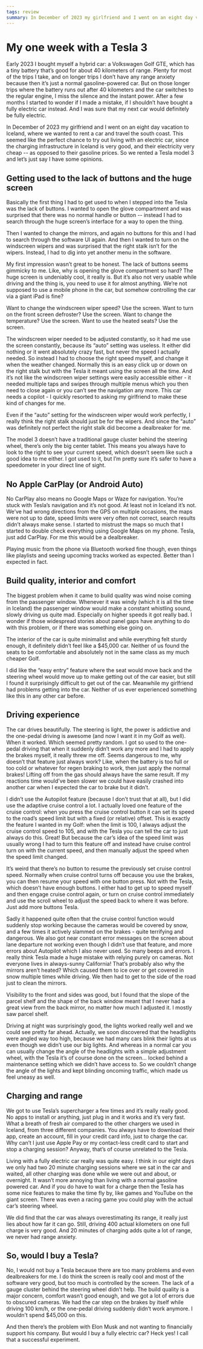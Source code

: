 ```yaml
---
tags: review
summary: In December of 2023 my girlfriend and I went on an eight day vacation to Iceland, where we wanted to rent a car and travel the south coast. This seemed like the perfect chance to try out living with an electric car, since the charging infrastructure in Iceland is very good, and their electricity very cheap. So we rented a Tesla model 3 and let’s just say I have some opinions.
---
```


# My one week with a Tesla 3

Early 2023 I bought myself a hybrid car: a Volkswagen Golf GTE, which has a tiny battery that’s good for about 40 kilometers of range. Plenty for most of the trips I take, and on longer trips I don’t have any range anxiety because then it’s just a normal gasoline-powered car. But on those longer trips where the battery runs out after 40 kilometers and the car switches to the regular engine, I miss the silence and the instant power. After a few months I started to wonder if I made a mistake, if I shouldn’t have bought a fully electric car instead. And I was sure that my next car would definitely be fully electric.

In December of 2023 my girlfriend and I went on an eight day vacation to Iceland, where we wanted to rent a car and travel the south coast. This seemed like the perfect chance to try out living with an electric car, since the charging infrastructure in Iceland is very good, and their electricity very cheap -- as opposed to their gasoline prices. So we rented a Tesla model 3 and let’s just say I have some opinions.

## Getting used to the lack of buttons and the huge screen
Basically the first thing I had to get used to when I stepped into the Tesla was the lack of buttons. I wanted to open the glove compartment and was surprised that there was no normal handle or button -- instead I had to search through the huge screen’s interface for a way to open the thing.

Then I wanted to change the mirrors, and again no buttons for this and I had to search through the software UI again. And then I wanted to turn on the windscreen wipers and was surprised that the right stalk isn’t for the wipers. Instead, I had to dig into yet another menu in the software.

My first impression wasn’t great to be honest. The lack of buttons seems gimmicky to me. Like, why is opening the glove compartment so hard? The huge screen is undeniably cool, it really is. But it’s also not very usable while driving and the thing is, you need to use it for almost anything. We’re not supposed to use a mobile phone in the car, but somehow controlling the car via a giant iPad is fine?

Want to change the windscreen wiper speed? Use the screen.
Want to turn on the front screen defroster? Use the screen.
Want to change the temperature? Use the screen.
Want to use the heated seats? Use the screen.

The windscreen wiper needed to be adjusted constantly, so it had me use the screen constantly, because its “auto” setting was useless. It either did nothing or it went absolutely crazy fast, but never the speed I actually needed. So instead I had to choose the right speed myself, and change it when the weather changed. Normally this is an easy click up or down on the right stalk but with the Tesla it meant using the screen all the time. And it’s not like the windscreen wiper settings were easily accessible either - it needed multiple taps and swipes through multiple menus which you then need to close again or you can’t see the navigation any more. This car needs a copilot - I quickly resorted to asking my girlfriend to make these kind of changes for me.

Even if the “auto” setting for the windscreen wiper would work perfectly, I really think the right stalk should just be for the wipers. And since the “auto” was definitely not perfect the right stalk did become a dealbreaker for me.

The model 3 doesn’t have a traditional gauge cluster behind the steering wheel, there’s only the big center tablet. This means you always have to look to the right to see your current speed, which doesn’t seem like such a good idea to me either. I got used to it, but I’m pretty sure it’s safer to have a speedometer in your direct line of sight.

## No Apple CarPlay (or Android Auto)
No CarPlay also means no Google Maps or Waze for navigation. You’re stuck with Tesla’s navigation and it’s not good. At least not in Iceland it’s not. We’ve had wrong directions from the GPS on multiple occasions, the maps were not up to date, speed limits were very often not correct, search results didn’t always make sense. I started to mistrust the maps so much that I started to double check everything using Google Maps on my phone. Tesla, just add CarPlay. For me this would be a dealbreaker.

Playing music from the phone via Bluetooth worked fine though, even things like playlists and seeing upcoming tracks worked as expected. Better than I expected in fact.

## Build quality, interior and comfort
The biggest problem when it came to build quality was wind noise coming from the passenger window. Whenever it was windy (which it is all the time in Iceland) the passenger window would make a constant whistling sound, slowly driving us quite mad. Especially on higher speeds it got really bad. I wonder if those widespread stories about panel gaps have anything to do with this problem, or if there was something else going on.

The interior of the car is quite minimalist and while everything felt sturdy enough, it definitely didn’t feel like a $45,000 car. Neither of us found the seats to be comfortable and absolutely not in the same class as my much cheaper Golf.

I did like the “easy entry” feature where the seat would move back and the steering wheel would move up to make getting out of the car easier, but still I found it surprisingly difficult to get out of the car. Meanwhile my girlfriend had problems getting into the car. Neither of us ever experienced something like this in any other car before.

## Driving experience
The car drives beautifully. The steering is light, the power is addictive and the one-pedal driving is awesome (and now I want it in my Golf as well). When it worked. Which seemed pretty random. I got so used to the one-pedal driving that when it suddenly didn’t work any more and I had to apply the brakes myself, it really threw me off. Seems dangerous to me, why doesn’t that feature just always work? Like, when the battery is too full or too cold or whatever for regen braking to work, then just apply the normal brakes! Lifting off from the gas should always have the same result. If my reactions time would’ve been slower we could have easily crashed into another car when I expected the car to brake but it didn’t.

I didn’t use the Autopilot feature (because I don’t trust that at all), but I did use the adaptive cruise control a lot. I actually loved one feature of the cruise control: when you press the cruise control button it can set its speed to the road’s speed limit but with a fixed (or relative) offset. This is exactly the feature I wanted in my Golf: when the limit is 100, I always adjust the cruise control speed to 105, and with the Tesla you can tell the car to just always do this. Great! But because the car’s idea of the speed limit was usually wrong I had to turn this feature off and instead have cruise control turn on with the current speed, and then manually adjust the speed when the speed limit changed.

It’s weird that there’s no button to resume the previously set cruise control speed. Normally when cruise control turns off because you use the brakes, you can then resume your speed with one button press. Not with the Tesla, which doesn’t have enough buttons. I either had to get up to speed myself and then engage cruise control again, or turn on cruise control immediately and use the scroll wheel to adjust the speed back to where it was before. Just add more buttons Tesla.

Sadly it happened quite often that the cruise control function would suddenly stop working because the cameras would be covered by snow, and a few times it actively slammed on the brakes - quite terrifying and dangerous. We also got near constant error messages on the screen about lane departure not working even though I didn’t use that feature, and more errors about Autopilot which I also never used. So many beeps and errors. I really think Tesla made a huge mistake with relying purely on cameras. Not everyone lives in always-sunny California! That’s probably also why the mirrors aren’t heated? Which caused them to ice over or get covered in snow multiple times while driving. We then had to get to the side of the road just to clean the mirrors.

Visibility to the front and sides was good, but I found that the slope of the parcel shelf and the shape of the back window meant that I never had a great view from the back mirror, no matter how much I adjusted it. I mostly saw parcel shelf.

Driving at night was surprisingly good, the lights worked really well and we could see pretty far ahead. Actually, we soon discovered that the headlights were angled way too high, because we had many cars blink their lights at us even though we didn’t use our big lights. And whereas in a normal car you can usually change the angle of the headlights with a simple adjustment wheel, with the Tesla it’s of course done on the screen... locked behind a maintenance setting which we didn’t have access to. So we couldn’t change the angle of the lights and kept blinding oncoming traffic, which made us feel uneasy as well.

## Charging and range
We got to use Tesla’s supercharger a few times and it’s really really good. No apps to install or anything, just plug in and it works and it’s very fast. What a breath of fresh air compared to the other chargers we used in Iceland, from three different companies. You always have to download their app, create an account, fill in your credit card info, just to charge the car. Why can’t I just use Apple Pay or my contact-less credit card to start and stop a charging session? Anyway, that’s of course unrelated to the Tesla.

Living with a fully electric car really was quite easy. I think in our eight days we only had two 20 minute charging sessions where we sat in the car and waited, all other charging was done while we were out and about, or overnight. It wasn’t more annoying than living with a normal gasoline powered car. And if you do have to wait for a charge then the Tesla has some nice features to make the time fly by, like games and YouTube on the giant screen. There was even a racing game you could play with the actual car’s steering wheel.

We did find that the car was always overestimating its range, it really just lies about how far it can go. Still, driving 400 actual kilometers on one full charge is very good. And 20 minutes of charging adds quite a lot of range, we never had range anxiety.

## So, would I buy a Tesla?
No, I would not buy a Tesla because there are too many problems and even dealbreakers for me. I do think the screen is really cool and most of the software very good, but too much is controlled by the screen. The lack of a gauge cluster behind the steering wheel didn’t help. The build quality is a major concern, comfort wasn’t good enough, and we got a lot of errors due to obscured cameras. We had the car step on the brakes by itself while driving 100 km/h, or the one-pedal driving suddenly didn’t work anymore. I wouldn’t spend $45,000 on this.

And then there’s the problem with Elon Musk and not wanting to financially support his company. But would I buy a fully electric car? Heck yes! I call that a successful experiment.